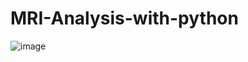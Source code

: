 # MRI-Analysis-with-python
![image](https://user-images.githubusercontent.com/68773015/202850828-78d26df9-a474-4037-afa2-fd28e3b370c9.png)
